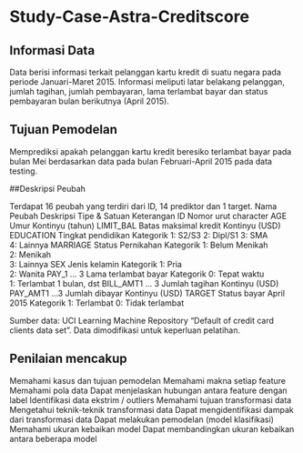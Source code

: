 # Study-Case-Astra-Creditscore

## Informasi Data
Data berisi informasi terkait pelanggan kartu kredit di suatu negara pada periode Januari-Maret 2015.
Informasi meliputi latar belakang pelanggan, jumlah tagihan, jumlah pembayaran, lama terlambat bayar
dan status pembayaran bulan berikutnya (April 2015).

## Tujuan Pemodelan
Memprediksi apakah pelanggan kartu kredit beresiko terlambat bayar pada bulan Mei berdasarkan data
pada bulan Februari-April 2015 pada data testing.

##Deskripsi Peubah

Terdapat 16 peubah yang terdiri dari ID, 14 prediktor dan 1 target.
Nama Peubah   Deskripsi                 Tipe & Satuan    Keterangan
ID            Nomor urut                  character
AGE             Umur                   Kontinyu (tahun)
LIMIT_BAL     Batas maksimal kredit     Kontinyu (USD)
EDUCATION     Tingkat pendidikan        Kategorik         1: S2/S3
                                                          2: Dipl/S1
                                                          3: SMA  
                                                          4: Lainnya
MARRIAGE       Status Pernikahan        Kategorik         1: Belum Menikah  
                                                          2: Menikah  
                                                          3: Lainnya
SEX            Jenis kelamin            Kategorik         1: Pria   
                                                          2: Wanita
PAY_1 … 3     Lama terlambat bayar      Kategorik         0: Tepat waktu  
                                                          1: Terlambat 1 bulan, dst
BILL_AMT1 … 3 Jumlah tagihan           Kontinyu (USD)
PAY_AMT1 …3   Jumlah dibayar           Kontinyu (USD)
TARGET        Status bayar April 2015  Kategorik          1: Terlambat
                                                          0: Tidak terlambat

Sumber data: UCI Learning Machine Repository “Default of credit card clients data set”.
Data dimodifikasi untuk keperluan pelatihan.

## Penilaian mencakup
Memahami kasus dan tujuan pemodelan
Memahami makna setiap feature
Memahami pola data
Dapat menjelaskan hubungan antara feature dengan label
Identifikasi data ekstrim / outliers
Memahami tujuan transformasi data
Mengetahui teknik-teknik transformasi data
Dapat mengidentifikasi dampak dari transformasi data
Dapat melakukan pemodelan (model klasifikasi) 
Memahami ukuran kebaikan model
Dapat membandingkan ukuran kebaikan antara beberapa model
